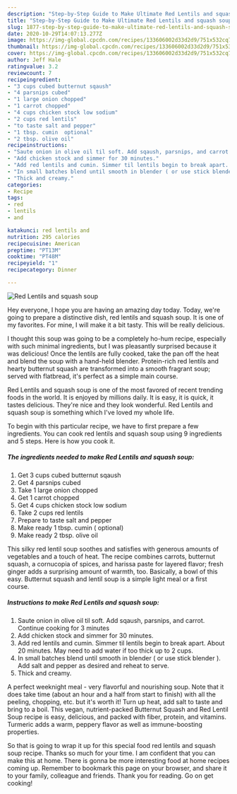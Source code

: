 ```yaml
---
description: "Step-by-Step Guide to Make Ultimate Red Lentils and squash soup"
title: "Step-by-Step Guide to Make Ultimate Red Lentils and squash soup"
slug: 1877-step-by-step-guide-to-make-ultimate-red-lentils-and-squash-soup
date: 2020-10-29T14:07:13.277Z
image: https://img-global.cpcdn.com/recipes/133606002d33d2d9/751x532cq70/red-lentils-and-squash-soup-recipe-main-photo.jpg
thumbnail: https://img-global.cpcdn.com/recipes/133606002d33d2d9/751x532cq70/red-lentils-and-squash-soup-recipe-main-photo.jpg
cover: https://img-global.cpcdn.com/recipes/133606002d33d2d9/751x532cq70/red-lentils-and-squash-soup-recipe-main-photo.jpg
author: Jeff Hale
ratingvalue: 3.2
reviewcount: 7
recipeingredient:
- "3 cups cubed butternut sqaush"
- "4 parsnips cubed"
- "1 large onion chopped"
- "1 carrot chopped"
- "4 cups chicken stock low sodium"
- "2 cups red lentils"
- "to taste salt and pepper"
- "1 tbsp. cumin  optional"
- "2 tbsp. olive oil"
recipeinstructions:
- "Saute onion in olive oil til soft. Add sqaush, parsnips, and carrot. Continue cooking for 3 minutes"
- "Add chicken stock and simmer for 30 minutes."
- "Add red lentils and cumin. Simmer til lentils begin to break apart. About 20 minutes. May need to add water if too thick up to 2 cups."
- "In small batches blend until smooth in blender ( or use stick blender ). Add salt and pepper as desired and reheat to serve."
- "Thick and creamy."
categories:
- Recipe
tags:
- red
- lentils
- and

katakunci: red lentils and 
nutrition: 295 calories
recipecuisine: American
preptime: "PT13M"
cooktime: "PT48M"
recipeyield: "1"
recipecategory: Dinner

---
```



![Red Lentils and squash soup](https://img-global.cpcdn.com/recipes/133606002d33d2d9/751x532cq70/red-lentils-and-squash-soup-recipe-main-photo.jpg)

Hey everyone, I hope you are having an amazing day today. Today, we're going to prepare a distinctive dish, red lentils and squash soup. It is one of my favorites. For mine, I will make it a bit tasty. This will be really delicious.

I thought this soup was going to be a completely ho-hum recipe, especially with such minimal ingredients, but I was pleasantly surprised because it was delicious! Once the lentils are fully cooked, take the pan off the heat and blend the soup with a hand-held blender. Protein-rich red lentils and hearty butternut squash are transformed into a smooth fragrant soup; served with flatbread, it&#39;s perfect as a simple main course.

Red Lentils and squash soup is one of the most favored of recent trending foods in the world. It is enjoyed by millions daily. It is easy, it is quick, it tastes delicious. They're nice and they look wonderful. Red Lentils and squash soup is something which I've loved my whole life.


To begin with this particular recipe, we have to first prepare a few ingredients. You can cook red lentils and squash soup using 9 ingredients and 5 steps. Here is how you cook it.

<!--inarticleads1-->

##### The ingredients needed to make Red Lentils and squash soup:

1. Get 3 cups cubed butternut sqaush
1. Get 4 parsnips cubed
1. Take 1 large onion chopped
1. Get 1 carrot chopped
1. Get 4 cups chicken stock low sodium
1. Take 2 cups red lentils
1. Prepare to taste salt and pepper
1. Make ready 1 tbsp. cumin ( optional)
1. Make ready 2 tbsp. olive oil


This silky red lentil soup soothes and satisfies with generous amounts of vegetables and a touch of heat. The recipe combines carrots, butternut squash, a cornucopia of spices, and harissa paste for layered flavor; fresh ginger adds a surprising amount of warmth, too. Basically, a bowl of this easy. Butternut squash and lentil soup is a simple light meal or a first course. 

<!--inarticleads2-->

##### Instructions to make Red Lentils and squash soup:

1. Saute onion in olive oil til soft. Add sqaush, parsnips, and carrot. Continue cooking for 3 minutes
1. Add chicken stock and simmer for 30 minutes.
1. Add red lentils and cumin. Simmer til lentils begin to break apart. About 20 minutes. May need to add water if too thick up to 2 cups.
1. In small batches blend until smooth in blender ( or use stick blender ). Add salt and pepper as desired and reheat to serve.
1. Thick and creamy.


A perfect weeknight meal - very flavorful and nourishing soup. Note that it does take time (about an hour and a half from start to finish) with all the peeling, chopping, etc. but it&#39;s worth it! Turn up heat, add salt to taste and bring to a boil. This vegan, nutrient-packed Butternut Squash and Red Lentil Soup recipe is easy, delicious, and packed with fiber, protein, and vitamins. Turmeric adds a warm, peppery flavor as well as immune-boosting properties. 

So that is going to wrap it up for this special food red lentils and squash soup recipe. Thanks so much for your time. I am confident that you can make this at home. There is gonna be more interesting food at home recipes coming up. Remember to bookmark this page on your browser, and share it to your family, colleague and friends. Thank you for reading. Go on get cooking!
